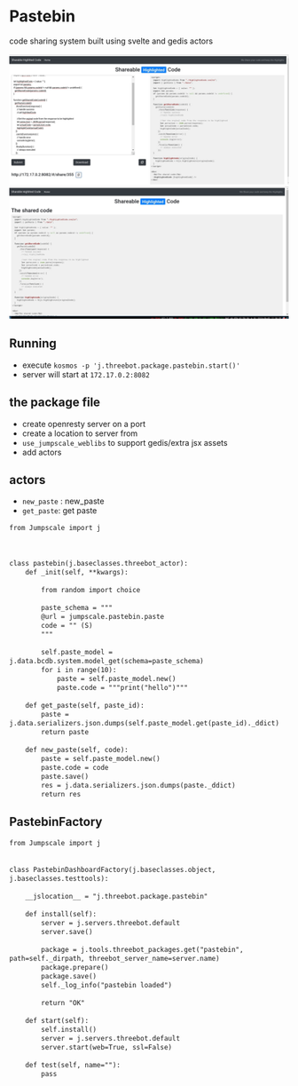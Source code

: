 # Pastebin

code sharing system built using svelte and gedis actors

![pastebin1](images/pastebin1.jpg)
![pastebin2](images/pastebin2.jpg)


## Running 

- execute `kosmos -p 'j.threebot.package.pastebin.start()'`
- server will start at `172.17.0.2:8082`

## the package file

- create openresty server on a port
- create a location to server from
- `use_jumpscale_weblibs` to support gedis/extra jsx assets
- add actors


## actors

- `new_paste` : new_paste 
- `get_paste`: get paste

```python3
from Jumpscale import j



class pastebin(j.baseclasses.threebot_actor):
    def _init(self, **kwargs):

        from random import choice

        paste_schema = """
        @url = jumpscale.pastebin.paste
        code = "" (S)
        """

        self.paste_model = j.data.bcdb.system.model_get(schema=paste_schema)
        for i in range(10):
            paste = self.paste_model.new()
            paste.code = """print("hello")"""

    def get_paste(self, paste_id):
        paste = j.data.serializers.json.dumps(self.paste_model.get(paste_id)._ddict)
        return paste

    def new_paste(self, code):
        paste = self.paste_model.new()
        paste.code = code
        paste.save()
        res = j.data.serializers.json.dumps(paste._ddict)
        return res
```

## PastebinFactory


```
from Jumpscale import j


class PastebinDashboardFactory(j.baseclasses.object, j.baseclasses.testtools):

    __jslocation__ = "j.threebot.package.pastebin"

    def install(self):
        server = j.servers.threebot.default
        server.save()

        package = j.tools.threebot_packages.get("pastebin", path=self._dirpath, threebot_server_name=server.name)
        package.prepare()
        package.save()
        self._log_info("pastebin loaded")

        return "OK"

    def start(self):
        self.install()
        server = j.servers.threebot.default
        server.start(web=True, ssl=False)

    def test(self, name=""):
        pass

```
